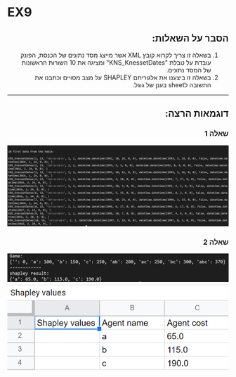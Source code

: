 # EX9
<div dir='rtl' lang='he'>

## הסבר על השאלות:

1. בשאלה זו צריך לקרוא קובץ XML אשר מייצג מסד נתונים של הכנסת, הפונק עובדת על טבלת "KNS_KnessetDates" ומציגה את 10 השורות הראשונות של המסד נתונים.
2. בשאלה זו ביצענו את אלגוריתם SHAPLEY על מצב מסויים וכתבנו את התשובה לsheet בענן של גוגל. 

  
***
## דוגמאות הרצה:
  
  ### שאלה 1
  
  ![](https://github.com/LIADN7/EX_research_algorithms/blob/main/Ex9/img/Q1.png)
  
  ### שאלה 2
  
  ![](https://github.com/LIADN7/EX_research_algorithms/blob/main/Ex9/img/Q2PY.png)
  ![](https://github.com/LIADN7/EX_research_algorithms/blob/main/Ex9/img/sheet1.png)
  

  
</div>

